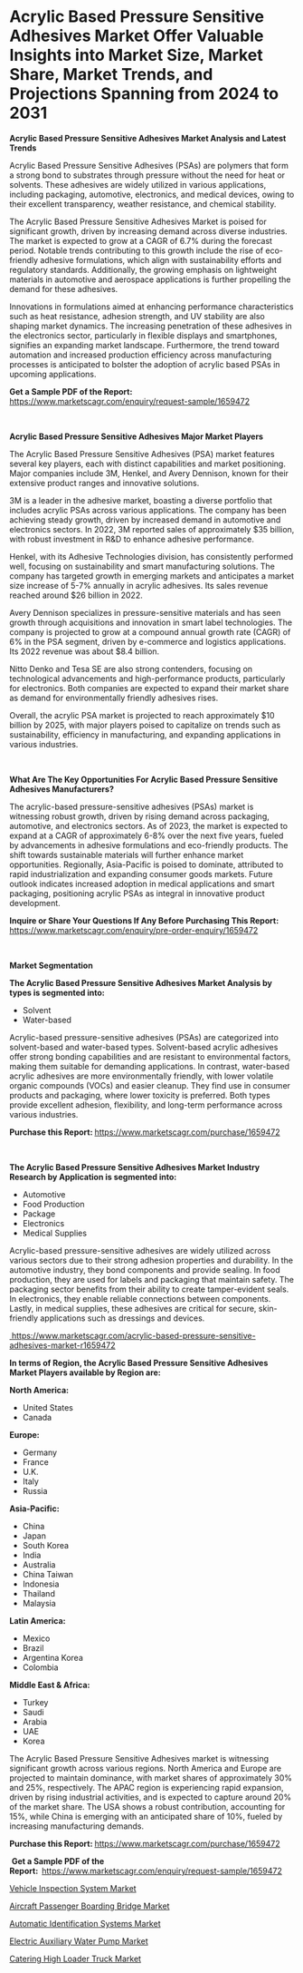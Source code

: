 <p><h1>Acrylic Based Pressure Sensitive Adhesives Market Offer Valuable Insights into Market Size, Market Share, Market Trends, and Projections Spanning from 2024 to 2031</h1></p><p><strong>Acrylic Based Pressure Sensitive Adhesives Market Analysis and Latest Trends</strong></p>
<p><p>Acrylic Based Pressure Sensitive Adhesives (PSAs) are polymers that form a strong bond to substrates through pressure without the need for heat or solvents. These adhesives are widely utilized in various applications, including packaging, automotive, electronics, and medical devices, owing to their excellent transparency, weather resistance, and chemical stability.</p><p>The Acrylic Based Pressure Sensitive Adhesives Market is poised for significant growth, driven by increasing demand across diverse industries. The market is expected to grow at a CAGR of 6.7% during the forecast period. Notable trends contributing to this growth include the rise of eco-friendly adhesive formulations, which align with sustainability efforts and regulatory standards. Additionally, the growing emphasis on lightweight materials in automotive and aerospace applications is further propelling the demand for these adhesives.</p><p>Innovations in formulations aimed at enhancing performance characteristics such as heat resistance, adhesion strength, and UV stability are also shaping market dynamics. The increasing penetration of these adhesives in the electronics sector, particularly in flexible displays and smartphones, signifies an expanding market landscape. Furthermore, the trend toward automation and increased production efficiency across manufacturing processes is anticipated to bolster the adoption of acrylic based PSAs in upcoming applications.</p></p>
<p><strong>Get a Sample PDF of the Report:&nbsp;</strong> <a href="https://www.marketscagr.com/enquiry/request-sample/1659472?utm_campaign=1743&utm_medium=2&utm_source=Github&utm_content=ia&utm_term=09122024&utm_id=acrylic-based-pressure-sensitive-adhesives">https://www.marketscagr.com/enquiry/request-sample/1659472</a></p>
<p>&nbsp;</p>
<p><strong>Acrylic Based Pressure Sensitive Adhesives Major Market Players</strong></p>
<p><p>The Acrylic Based Pressure Sensitive Adhesives (PSA) market features several key players, each with distinct capabilities and market positioning. Major companies include 3M, Henkel, and Avery Dennison, known for their extensive product ranges and innovative solutions. </p><p>3M is a leader in the adhesive market, boasting a diverse portfolio that includes acrylic PSAs across various applications. The company has been achieving steady growth, driven by increased demand in automotive and electronics sectors. In 2022, 3M reported sales of approximately $35 billion, with robust investment in R&D to enhance adhesive performance.</p><p>Henkel, with its Adhesive Technologies division, has consistently performed well, focusing on sustainability and smart manufacturing solutions. The company has targeted growth in emerging markets and anticipates a market size increase of 5-7% annually in acrylic adhesives. Its sales revenue reached around $26 billion in 2022.</p><p>Avery Dennison specializes in pressure-sensitive materials and has seen growth through acquisitions and innovation in smart label technologies. The company is projected to grow at a compound annual growth rate (CAGR) of 6% in the PSA segment, driven by e-commerce and logistics applications. Its 2022 revenue was about $8.4 billion.</p><p>Nitto Denko and Tesa SE are also strong contenders, focusing on technological advancements and high-performance products, particularly for electronics. Both companies are expected to expand their market share as demand for environmentally friendly adhesives rises.</p><p>Overall, the acrylic PSA market is projected to reach approximately $10 billion by 2025, with major players poised to capitalize on trends such as sustainability, efficiency in manufacturing, and expanding applications in various industries.</p></p>
<p>&nbsp;</p>
<p><strong>What Are The Key Opportunities For Acrylic Based Pressure Sensitive Adhesives Manufacturers?</strong></p>
<p><p>The acrylic-based pressure-sensitive adhesives (PSAs) market is witnessing robust growth, driven by rising demand across packaging, automotive, and electronics sectors. As of 2023, the market is expected to expand at a CAGR of approximately 6-8% over the next five years, fueled by advancements in adhesive formulations and eco-friendly products. The shift towards sustainable materials will further enhance market opportunities. Regionally, Asia-Pacific is poised to dominate, attributed to rapid industrialization and expanding consumer goods markets. Future outlook indicates increased adoption in medical applications and smart packaging, positioning acrylic PSAs as integral in innovative product development.</p></p>
<p><strong>Inquire or Share Your Questions If Any Before Purchasing This Report:</strong> <a href="https://www.marketscagr.com/enquiry/pre-order-enquiry/1659472?utm_campaign=1743&utm_medium=2&utm_source=Github&utm_content=ia&utm_term=09122024&utm_id=acrylic-based-pressure-sensitive-adhesives">https://www.marketscagr.com/enquiry/pre-order-enquiry/1659472</a></p>
<p>&nbsp;</p>
<p><strong>Market Segmentation</strong></p>
<p><strong>The Acrylic Based Pressure Sensitive Adhesives Market Analysis by types is segmented into:</strong></p>
<p><ul><li>Solvent</li><li>Water-based</li></ul></p>
<p><p>Acrylic-based pressure-sensitive adhesives (PSAs) are categorized into solvent-based and water-based types. Solvent-based acrylic adhesives offer strong bonding capabilities and are resistant to environmental factors, making them suitable for demanding applications. In contrast, water-based acrylic adhesives are more environmentally friendly, with lower volatile organic compounds (VOCs) and easier cleanup. They find use in consumer products and packaging, where lower toxicity is preferred. Both types provide excellent adhesion, flexibility, and long-term performance across various industries.</p></p>
<p><strong>Purchase this Report:&nbsp;</strong><a href="https://www.marketscagr.com/purchase/1659472?utm_campaign=1743&utm_medium=2&utm_source=Github&utm_content=ia&utm_term=09122024&utm_id=acrylic-based-pressure-sensitive-adhesives">https://www.marketscagr.com/purchase/1659472</a></p>
<p>&nbsp;</p>
<p><strong>The Acrylic Based Pressure Sensitive Adhesives Market Industry Research by Application is segmented into:</strong></p>
<p><ul><li>Automotive</li><li>Food Production</li><li>Package</li><li>Electronics</li><li>Medical Supplies</li></ul></p>
<p><p>Acrylic-based pressure-sensitive adhesives are widely utilized across various sectors due to their strong adhesion properties and durability. In the automotive industry, they bond components and provide sealing. In food production, they are used for labels and packaging that maintain safety. The packaging sector benefits from their ability to create tamper-evident seals. In electronics, they enable reliable connections between components. Lastly, in medical supplies, these adhesives are critical for secure, skin-friendly applications such as dressings and devices.</p></p>
<p><a href="https://www.marketscagr.com/acrylic-based-pressure-sensitive-adhesives-market-r1659472?utm_campaign=1743&utm_medium=2&utm_source=Github&utm_content=ia&utm_term=09122024&utm_id=acrylic-based-pressure-sensitive-adhesives">&nbsp;https://www.marketscagr.com/acrylic-based-pressure-sensitive-adhesives-market-r1659472</a></p>
<p><strong>In terms of Region, the Acrylic Based Pressure Sensitive Adhesives Market Players available by Region are:</strong></p>
<p>
    <p> <strong> North America: </strong>
        <ul>
            <li>United States</li>
            <li>Canada</li>
        </ul>
        </p> 
    <p> <strong> Europe: </strong>
        <ul>
            <li>Germany</li>
            <li>France</li>
            <li>U.K.</li>
            <li>Italy</li>
            <li>Russia</li>
        </ul>
        </p> 
    <p> <strong> Asia-Pacific: </strong>
        <ul>
            <li>China</li>
            <li>Japan</li>
            <li>South Korea</li>
            <li>India</li>
            <li>Australia</li>
            <li>China Taiwan</li>
            <li>Indonesia</li>
            <li>Thailand</li>
            <li>Malaysia</li>
        </ul>
        </p> 
    <p> <strong> Latin America: </strong>
        <ul>
            <li>Mexico</li>
            <li>Brazil</li>
            <li>Argentina Korea</li>
            <li>Colombia</li>
        </ul>
        </p> 
    <p> <strong> Middle East & Africa: </strong>
        <ul>
            <li>Turkey</li>
            <li>Saudi</li>
            <li>Arabia</li>
            <li>UAE</li>
            <li>Korea</li>
        </ul>
    </p>
    </p>
<p><p>The Acrylic Based Pressure Sensitive Adhesives market is witnessing significant growth across various regions. North America and Europe are projected to maintain dominance, with market shares of approximately 30% and 25%, respectively. The APAC region is experiencing rapid expansion, driven by rising industrial activities, and is expected to capture around 20% of the market share. The USA shows a robust contribution, accounting for 15%, while China is emerging with an anticipated share of 10%, fueled by increasing manufacturing demands.</p></p>
<p><strong>Purchase this Report: </strong><a href="https://www.marketscagr.com/purchase/1659472?utm_campaign=1743&utm_medium=2&utm_source=Github&utm_content=ia&utm_term=09122024&utm_id=acrylic-based-pressure-sensitive-adhesives">https://www.marketscagr.com/purchase/1659472</a></p>
<p>&nbsp;<strong>Get a Sample PDF of the Report:&nbsp;&nbsp;</strong><a href="https://www.marketscagr.com/enquiry/request-sample/1659472?utm_campaign=1743&utm_medium=2&utm_source=Github&utm_content=ia&utm_term=09122024&utm_id=acrylic-based-pressure-sensitive-adhesives">https://www.marketscagr.com/enquiry/request-sample/1659472</a></p>
<p><strong></strong></p>
<p><p><a href="https://www.linkedin.com/pulse/market-growth-potential-forecast-vehicle-inspection-system-size-lpqne?utm_campaign=1743&utm_medium=2&utm_source=Github&utm_content=ia&utm_term=09122024&utm_id=acrylic-based-pressure-sensitive-adhesives">Vehicle Inspection System Market</a></p><p><a href="https://www.linkedin.com/pulse/aircraft-passenger-boarding-bridge-market2024-2031-industry-insights-p7lkf?utm_campaign=1743&utm_medium=2&utm_source=Github&utm_content=ia&utm_term=09122024&utm_id=acrylic-based-pressure-sensitive-adhesives">Aircraft Passenger Boarding Bridge Market</a></p><p><a href="https://www.linkedin.com/pulse/exploring-automatic-identification-systems-market-industry-wkyje?utm_campaign=1743&utm_medium=2&utm_source=Github&utm_content=ia&utm_term=09122024&utm_id=acrylic-based-pressure-sensitive-adhesives">Automatic Identification Systems Market</a></p><p><a href="https://www.linkedin.com/pulse/electric-auxiliary-water-pump-market-forecast-key-factors-hgapf?utm_campaign=1743&utm_medium=2&utm_source=Github&utm_content=ia&utm_term=09122024&utm_id=acrylic-based-pressure-sensitive-adhesives">Electric Auxiliary Water Pump Market</a></p><p><a href="https://www.linkedin.com/pulse/catering-high-loader-truck-market-trends-focusing-insight-forecast-ndi9f?utm_campaign=1743&utm_medium=2&utm_source=Github&utm_content=ia&utm_term=09122024&utm_id=acrylic-based-pressure-sensitive-adhesives">Catering High Loader Truck Market</a></p></p>